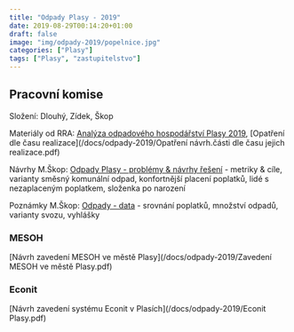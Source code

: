 ```yaml
---
title: "Odpady Plasy - 2019"
date: 2019-08-29T00:14:20+01:00
draft: false
image: "img/odpady-2019/popelnice.jpg"
categories: ["Plasy"]
tags: ["Plasy", "zastupitelstvo"]
---
```

## Pracovní komise
Složení: Dlouhý, Zídek, Škop

Materiály od RRA:  [Analýza odpadového hospodářství Plasy 2019](/docs/odpady-2019/Analýza_OH_města_Plasy_28.6._2019.pdf), [Opatření dle času realizace](/docs/odpady-2019/Opatření návrh.části dle času jejich realizace.pdf)

Návrhy M.Škop: [Odpady Plasy - problémy & návrhy řešení](https://docs.google.com/document/d/1cNChW_IlWpgdrdeXm2CDh4hW8Pt_Ym3r8-OmenF-GDg/edit) - metriky & cíle, varianty směsný komunální odpad, konfortnější placení poplatků, lidé s nezaplaceným poplatkem, složenka po narození

Poznámky M.Škop: [Odpady - data](https://docs.google.com/document/d/1nfkFIuZ7vHDKeTzWnFvtZeRXzpH5B6Cnpz3uZRjCg4g/edit#heading=h.qbj1muuh3mo8) - srovnání poplatků, množství odpadů, varianty svozu, vyhlášky

### MESOH
[Návrh zavedení MESOH ve městě Plasy](/docs/odpady-2019/Zavedení MESOH ve městě Plasy.pdf)

### Econit
[Návrh zavedení systému Econit v Plasích](/docs/odpady-2019/Econit Plasy.pdf)
